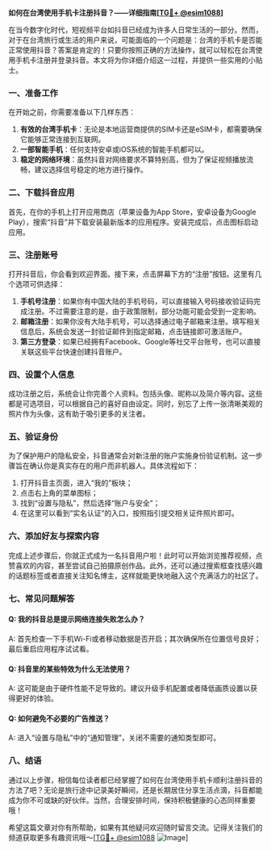 **如何在台湾使用手机卡注册抖音？——详细指南[[TG💪+ @esim1088](https://t.me/s/esim1088)]**

在当今数字化时代，短视频平台如抖音已经成为许多人日常生活的一部分。然而，对于在台湾旅行或生活的用户来说，可能面临的一个问题是：台湾的手机卡是否能正常使用抖音？答案是肯定的！只要你按照正确的方法操作，就可以轻松在台湾使用手机卡注册并登录抖音。本文将为你详细介绍这一过程，并提供一些实用的小贴士。

### 一、准备工作

在开始之前，你需要准备以下几样东西：

1. **有效的台湾手机卡**：无论是本地运营商提供的SIM卡还是eSIM卡，都需要确保它能够正常连接到互联网。
2. **一部智能手机**：任何支持安卓或iOS系统的智能手机都可以。
3. **稳定的网络环境**：虽然抖音对网络要求不算特别高，但为了保证视频播放流畅，建议选择信号稳定的地方进行操作。

### 二、下载抖音应用

首先，在你的手机上打开应用商店（苹果设备为App Store，安卓设备为Google Play），搜索“抖音”并下载安装最新版本的应用程序。安装完成后，点击图标启动应用。

### 三、注册账号

打开抖音后，你会看到欢迎界面。接下来，点击屏幕下方的“注册”按钮。这里有几个选项可供选择：

1. **手机号注册**：如果你有中国大陆的手机号码，可以直接输入号码接收验证码完成注册。不过需要注意的是，由于政策限制，部分功能可能会受到一定影响。
2. **邮箱注册**：如果你没有大陆手机号，可以选择通过电子邮箱来注册。填写相关信息后，系统会发送一封验证邮件到指定邮箱，点击链接即可激活账户。
3. **第三方登录**：如果已经拥有Facebook、Google等社交平台账号，也可以直接关联这些平台快速创建抖音账户。

### 四、设置个人信息

成功注册之后，系统会让你完善个人资料。包括头像、昵称以及简介等内容。这些都是可选项目，可以根据自己的喜好自由设定。同时，别忘了上传一张清晰美观的照片作为头像，这有助于吸引更多的关注者。

### 五、验证身份

为了保护用户的隐私安全，抖音通常会对新注册的账户实施身份验证机制。这一步骤旨在确认你是真实存在的用户而非机器人。具体流程如下：

1. 打开抖音主页面，进入“我的”板块；
2. 点击右上角的菜单图标；
3. 找到“设置与隐私”，然后选择“账户与安全”；
4. 在这里可以看到“实名认证”的入口，按照指引提交相关证件照片即可。

### 六、添加好友与探索内容

完成上述步骤后，你就正式成为一名抖音用户啦！此时可以开始浏览推荐视频，点赞喜欢的内容，甚至尝试自己拍摄原创作品。此外，还可以通过搜索框查找感兴趣的话题标签或者直接关注知名博主，这样就能更快地融入这个充满活力的社区了。

### 七、常见问题解答

#### Q: 我的抖音总是提示网络连接失败怎么办？
A: 首先检查一下手机Wi-Fi或者移动数据是否开启；其次确保所在位置信号良好；最后重启应用程序试试看。

#### Q: 抖音里的某些特效为什么无法使用？
A: 这可能是由于硬件性能不足导致的。建议升级手机配置或者降低画质设置以获得更好的体验。

#### Q: 如何避免不必要的广告推送？
A: 进入“设置与隐私”中的“通知管理”，关闭不需要的通知类型即可。

### 八、结语

通过以上步骤，相信每位读者都已经掌握了如何在台湾使用手机卡顺利注册抖音的方法了吧？无论是旅行途中记录美好瞬间，还是长期居住分享生活点滴，抖音都能成为你不可或缺的好伙伴。当然，合理安排时间，保持积极健康的心态同样重要哦！

希望这篇文章对你有所帮助，如果有其他疑问欢迎随时留言交流。记得关注我们的频道获取更多有趣资讯哦～[[TG💪+ @esim1088](https://t.me/s/esim1088) ![Image](https://i.postimg.cc/4NQfJmqS/Snipaste-2025-05-13-00-14-12.png)]